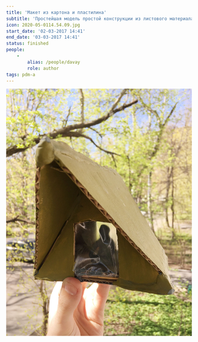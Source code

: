 ```yaml
---
title: 'Макет из картона и пластилина'
subtitle: 'Простейшая модель простой конструкции из листового материала.'
icon: 2020-05-0114.54.09.jpg
start_date: '02-03-2017 14:41'
end_date: '03-03-2017 14:41'
status: finished
people:
    -
        alias: /people/davay
        role: author
tags: pdm-a
---
```


![](./2020-05-0114.54.09.jpg)


